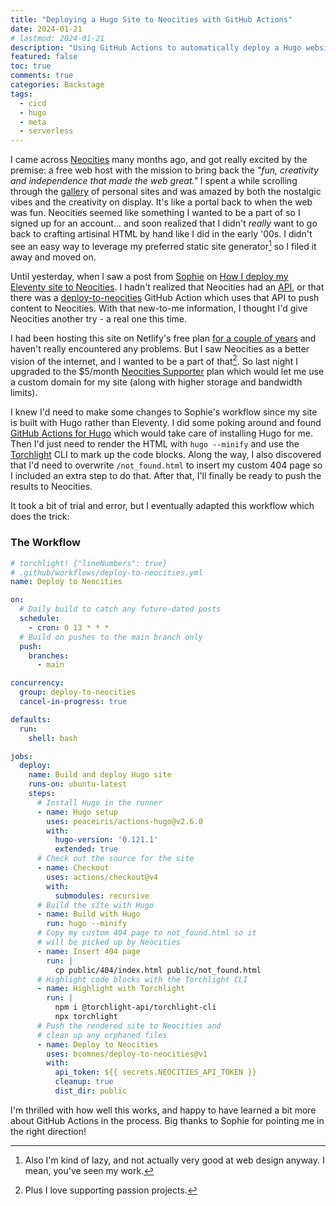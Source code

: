 ```yaml
---
title: "Deploying a Hugo Site to Neocities with GitHub Actions"
date: 2024-01-21
# lastmod: 2024-01-21
description: "Using GitHub Actions to automatically deploy a Hugo website to Neocities."
featured: false
toc: true
comments: true
categories: Backstage
tags:
  - cicd
  - hugo
  - meta
  - serverless
---
```

I came across [Neocities](https://neocities.org) many months ago, and got really excited by the premise: a free web host with the mission to bring back the *"fun, creativity and independence that made the web great."* I spent a while scrolling through the [gallery](https://neocities.org/browse) of personal sites and was amazed by both the nostalgic vibes and the creativity on display. It's like a portal back to when the web was fun. Neocities seemed like something I wanted to be a part of so I signed up for an account... and soon realized that I didn't *really* want to go back to crafting artisinal HTML by hand like I did in the early '00s. I didn't see an easy way to leverage my preferred static site generator[^lazy] so I filed it away and moved on.

[^lazy]: Also I'm kind of lazy, and not actually very good at web design anyway. I mean, you've seen my work.

Until yesterday, when I saw a post from [Sophie](https://social.lol/@sophie) on [How I deploy my Eleventy site to Neocities](https://localghost.dev/blog/how-i-deploy-my-eleventy-site-to-neocities/). I hadn't realized that Neocities had an [API](https://neocities.org/api), or that there was a [deploy-to-neocities](https://github.com/bcomnes/deploy-to-neocities) GitHub Action which uses that API to push content to Neocities. With that new-to-me information, I thought I'd give Neocities another try - a real one this time.

I had been hosting this site on Netlify's free plan [for a couple of years](/hello-hugo/) and haven't really encountered any problems. But I saw Neocities as a better vision of the internet, and I wanted to be a part of that[^passion]. So last night I upgraded to the $5/month [Neocities Supporter](https://neocities.org/supporter) plan which would let me use a custom domain for my site (along with higher storage and bandwidth limits).

[^passion]: Plus I love supporting passion projects.

I knew I'd need to make some changes to Sophie's workflow since my site is built with Hugo rather than Eleventy. I did some poking around and found [GitHub Actions for Hugo](https://github.com/peaceiris/actions-hugo) which would take care of installing Hugo for me. Then I'd just need to render the HTML with `hugo --minify` and use the [Torchlight](/spotlight-on-torchlight/) CLI to mark up the code blocks. Along the way, I also discovered that I'd need to overwrite `/not_found.html` to insert my custom 404 page so I included an extra step to do that. After that, I'll finally be ready to push the results to Neocities.

It took a bit of trial and error, but I eventually adapted this workflow which does the trick:

### The Workflow
```yaml
# torchlight! {"lineNumbers": true}
# .github/workflows/deploy-to-neocities.yml
name: Deploy to Neocities

on:
  # Daily build to catch any future-dated posts
  schedule:
    - cron: 0 13 * * *
  # Build on pushes to the main branch only
  push:
    branches:
      - main

concurrency:
  group: deploy-to-neocities
  cancel-in-progress: true

defaults:
  run:
    shell: bash

jobs:
  deploy:
    name: Build and deploy Hugo site
    runs-on: ubuntu-latest
    steps:
      # Install Hugo in the runner
      - name: Hugo setup
        uses: peaceiris/actions-hugo@v2.6.0
        with:
          hugo-version: '0.121.1'
          extended: true
      # Check out the source for the site
      - name: Checkout
        uses: actions/checkout@v4
        with:
          submodules: recursive
      # Build the site with Hugo
      - name: Build with Hugo
        run: hugo --minify
      # Copy my custom 404 page to not_found.html so it
      # will be picked up by Neocities
      - name: Insert 404 page
        run: |
          cp public/404/index.html public/not_found.html
      # Highlight code blocks with the Torchlight CLI
      - name: Highlight with Torchlight
        run: |
          npm i @torchlight-api/torchlight-cli
          npx torchlight
      # Push the rendered site to Neocities and
      # clean up any orphaned files
      - name: Deploy to Neocities
        uses: bcomnes/deploy-to-neocities@v1
        with:
          api_token: ${{ secrets.NEOCITIES_API_TOKEN }}
          cleanup: true
          dist_dir: public
```

I'm thrilled with how well this works, and happy to have learned a bit more about GitHub Actions in the process. Big thanks to Sophie for pointing me in the right direction!